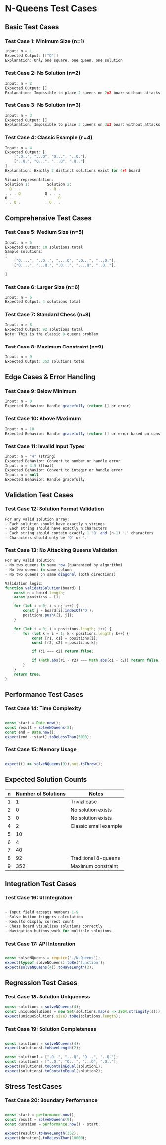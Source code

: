 # N-Queens Test Cases

## Basic Test Cases

### Test Case 1: Minimum Size (n=1)
```javascript
Input: n = 1
Expected Output: [["Q"]]
Explanation: Only one square, one queen, one solution
```

### Test Case 2: No Solution (n=2)
```javascript
Input: n = 2
Expected Output: []
Explanation: Impossible to place 2 queens on 2x2 board without attacks
```

### Test Case 3: No Solution (n=3)  
```javascript
Input: n = 3
Expected Output: []
Explanation: Impossible to place 3 queens on 3x3 board without attacks
```

### Test Case 4: Classic Example (n=4)
```javascript
Input: n = 4
Expected Output: [
    [".Q..", "...Q", "Q...", "..Q."],
    ["..Q.", "Q...", "...Q", ".Q.."]
]
Explanation: Exactly 2 distinct solutions exist for 4x4 board

Visual representation:
Solution 1:        Solution 2:
. Q . .           . . Q .
. . . Q           Q . . .
Q . . .           . . . Q
. . Q .           . Q . .
```

## Comprehensive Test Cases

### Test Case 5: Medium Size (n=5)
```javascript
Input: n = 5
Expected Output: 10 solutions total
Sample solutions:
[
    ["Q....", "..Q..", "....Q", ".Q...", "...Q."],
    ["Q....", "...Q.", ".Q...", "....Q", "..Q.."],

]
```

### Test Case 6: Larger Size (n=6)
```javascript
Input: n = 6
Expected Output: 4 solutions total
```

### Test Case 7: Standard Chess (n=8)
```javascript
Input: n = 8
Expected Output: 92 solutions total
Note: This is the classic 8-queens problem
```

### Test Case 8: Maximum Constraint (n=9)
```javascript
Input: n = 9
Expected Output: 352 solutions total
```

## Edge Cases & Error Handling

### Test Case 9: Below Minimum
```javascript
Input: n = 0
Expected Behavior: Handle gracefully (return [] or error)
```

### Test Case 10: Above Maximum
```javascript
Input: n = 10
Expected Behavior: Handle gracefully (return [] or error based on constraint)
```

### Test Case 11: Invalid Input Types
```javascript
Input: n = "4" (string)
Expected Behavior: Convert to number or handle error
Input: n = 4.5 (float)
Expected Behavior: Convert to integer or handle error
Input: n = null
Expected Behavior: Handle gracefully
```

## Validation Test Cases

### Test Case 12: Solution Format Validation
```javascript
For any valid solution array:
- Each solution should have exactly n strings
- Each string should have exactly n characters  
- Each string should contain exactly 1 'Q' and (n-1) '.' characters
- Characters should only be 'Q' or '.'
```

### Test Case 13: No Attacking Queens Validation
```javascript
For any valid solution:
- No two queens in same row (guaranteed by algorithm)
- No two queens in same column
- No two queens on same diagonal (both directions)

Validation logic:
function validateSolution(board) {
    const n = board.length;
    const positions = [];

    for (let i = 0; i < n; i++) {
        const j = board[i].indexOf('Q');
        positions.push([i, j]);
    }

    for (let i = 0; i < positions.length; i++) {
        for (let k = i + 1; k < positions.length; k++) {
            const [r1, c1] = positions[i];
            const [r2, c2] = positions[k];

            if (c1 === c2) return false;

            if (Math.abs(r1 - r2) === Math.abs(c1 - c2)) return false;
        }
    }
    return true;
}
```

## Performance Test Cases

### Test Case 14: Time Complexity
```javascript

const start = Date.now();
const result = solveNQueens(8);
const end = Date.now();
expect(end - start).toBeLessThan(5000); 
```

### Test Case 15: Memory Usage
```javascript

expect(() => solveNQueens(9)).not.toThrow();
```

## Expected Solution Counts

| n | Number of Solutions | Notes |
|---|-------------------|-------|
| 1 | 1 | Trivial case |
| 2 | 0 | No solution exists |  
| 3 | 0 | No solution exists |
| 4 | 2 | Classic small example |
| 5 | 10 | |
| 6 | 4 | |
| 7 | 40 | |
| 8 | 92 | Traditional 8-queens |
| 9 | 352 | Maximum constraint |

## Integration Test Cases

### Test Case 16: UI Integration
```javascript

- Input field accepts numbers 1-9
- Solve button triggers calculation
- Results display correct count
- Chess board visualizes solutions correctly
- Navigation buttons work for multiple solutions
```

### Test Case 17: API Integration  
```javascript

const solveNQueens = require('./N-Queens');
expect(typeof solveNQueens).toBe('function');
expect(solveNQueens(4)).toHaveLength(2);
```

## Regression Test Cases

### Test Case 18: Solution Uniqueness
```javascript
const solutions = solveNQueens(4);
const uniqueSolutions = new Set(solutions.map(s => JSON.stringify(s)));
expect(uniqueSolutions.size).toBe(solutions.length);
```

### Test Case 19: Solution Completeness
```javascript

const solutions = solveNQueens(4);
expect(solutions).toHaveLength(2);

const solution1 = [".Q..", "...Q", "Q...", "..Q."];
const solution2 = ["..Q.", "Q...", "...Q", ".Q.."];
expect(solutions).toContainEqual(solution1);
expect(solutions).toContainEqual(solution2);
```

## Stress Test Cases

### Test Case 20: Boundary Performance
```javascript

const start = performance.now();
const result = solveNQueens(9);
const duration = performance.now() - start;

expect(result).toHaveLength(352);
expect(duration).toBeLessThan(10000); 
```